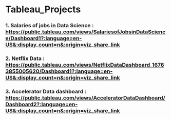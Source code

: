 # Tableau_Projects
### 1. Salaries of jobs in Data Science : https://public.tableau.com/views/SalariesofJobsinDataScience/Dashboard1?:language=en-US&:display_count=n&:origin=viz_share_link
### 2. Netflix Data : https://public.tableau.com/views/NetflixDataDashboard_16763855005620/Dashboard1?:language=en-US&:display_count=n&:origin=viz_share_link
### 3. Accelerator Data dashboard : https://public.tableau.com/views/AcceleratorDataDashboard/Dashboard2?:language=en-US&:display_count=n&:origin=viz_share_link
